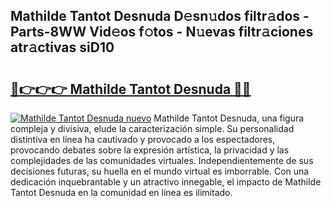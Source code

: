 ## Mathilde Tantot Desnuda D𝚎sn𝚞dos filtr𝚊dos - Parts-8WW Vid𝚎os f𝚘tos - N𝚞evas filtr𝚊ciones atr𝚊ctivas siD10

# <h2><a href="http://mb0d5pa.tromn.icu/?c=Mathilde+Tantot+Desnuda">🔗👉👉👉 Mathilde Tantot Desnuda 🔗🔗</a></h2>

[![Mathilde Tantot Desnuda nuevo](https://i.imgur.com/pEAQMta.gif)](http://mb0d5pa.tromn.icu/?c=Mathilde+Tantot+Desnuda)
Mathilde Tantot Desnuda, una figura compleja y divisiva, elude la caracterización simple. Su personalidad distintiva en línea ha cautivado y provocado a los espectadores, provocando debates sobre la expresión artística, la privacidad y las complejidades de las comunidades virtuales. Independientemente de sus decisiones futuras, su huella en el mundo virtual es imborrable. Con una dedicación inquebrantable y un atractivo innegable, el impacto de Mathilde Tantot Desnuda en la comunidad en línea es ilimitado.
